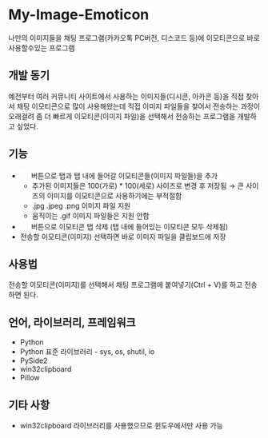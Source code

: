 # My-Image-Emoticon
나만의 이미지들을 채팅 프로그램(카카오톡 PC버전, 디스코드 등)에 이모티콘으로 바로 사용할수있는 프로그램

## 개발 동기
예전부터 여러 커뮤니티 사이트에서 사용하는 이미지들(디시콘, 아카콘 등)을 직접 찾아서 채팅 이모티콘으로 많이 사용해왔는데 직접 이미지 파일들을 찾어서 전송하는 과정이 오래걸려 좀 더 빠르게 이모티콘(이미지 파일)을 선택해서 전송하는 프로그램을 개발하고 싶었다. 

## 기능
  * <img src="./icon/add_box.svg" width="18px" height="18px"> 버튼으로 탭과 탭 내에 들어갈 이모티콘들(이미지 파일들)을 추가
    * 추가된 이미지들은 100(가로) * 100(세로) 사이즈로 변경 후 저장됨 &rarr; 큰 사이즈의 이미지를 이모티콘으로 사용하기에는 부적절함
    * .jpg .jpeg .png 이미지 파일 지원
    * 움직이는 .gif 이미지 파일들은 지원 안함
  * <img src="./icon/delete.svg" width="18px" height="18px"> 버튼으로 이모티콘 탭 삭제 (탭 내에 들어있는 이모티콘 모두 삭제됨)
  * 전송할 이모티콘(이미지) 선택하면 바로 이미지 파일을 클립보드에 저장

## 사용법
전송할 이모티콘(이미지)를 선택해서 채팅 프로그램에 붙여넣기(Ctrl + V)를 하고 전송하면 된다.

## 언어, 라이브러리, 프레임워크
  * Python
  * Python 표준 라이브러리 - sys, os, shutil, io
  * PySide2
  * win32clipboard
  * Pillow
## 기타 사항
 * win32clipboard 라이브러리를 사용했으므로 윈도우에서만 사용 가능
